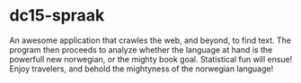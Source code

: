 # dc15-spraak

An awesome application that crawles the web, and beyond, to find text. The program then proceeds to analyze whether the language at hand is the powerfull new norwegian, or the mighty book goal. Statistical fun will ensue! Enjoy travelers, and behold the mightyness of the norwegian language!
